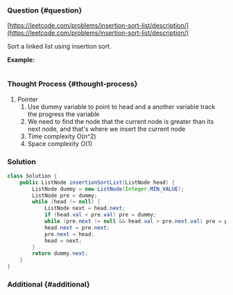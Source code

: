 ### Question {#question}

[https://leetcode.com/problems/insertion-sort-list/description/](https://leetcode.com/problems/insertion-sort-list/description/)

Sort a linked list using insertion sort.

**Example:**

```

```

### Thought Process {#thought-process}

1. Pointer
   1. Use dummy variable to point to head and a another variable track the progress the variable
   2. We need to find the node that the current node is greater than its next node, and that's where we insert the current node
   3. Time complexity O\(n^2\)
   4. Space complexity O\(1\)

### Solution

```java
class Solution {
    public ListNode insertionSortList(ListNode head) {
        ListNode dummy = new ListNode(Integer.MIN_VALUE);
        ListNode pre = dummy;
        while (head != null) {
            ListNode next = head.next;
            if (head.val < pre.val) pre = dummy;
            while (pre.next != null && head.val > pre.next.val) pre = pre.next;
            head.next = pre.next;
            pre.next = head;
            head = next;
        }
        return dummy.next;
    }
}
```

### Additional {#additional}



